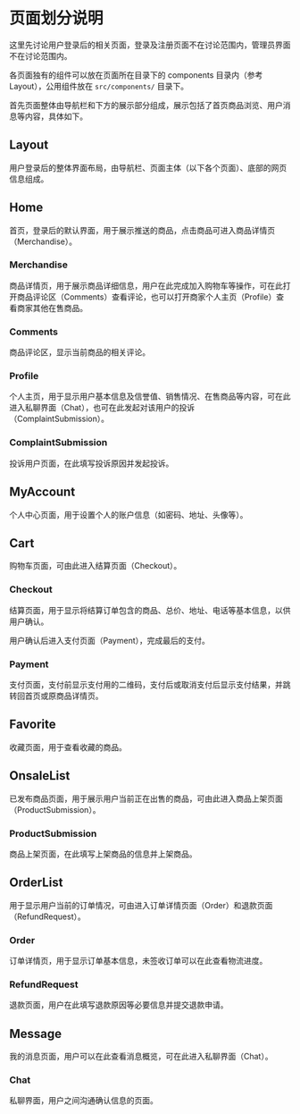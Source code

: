 # 页面划分说明

这里先讨论用户登录后的相关页面，登录及注册页面不在讨论范围内，管理员界面不在讨论范围内。

各页面独有的组件可以放在页面所在目录下的 components 目录内（参考 Layout），公用组件放在 `src/components/` 目录下。

首先页面整体由导航栏和下方的展示部分组成，展示包括了首页商品浏览、用户消息等内容，具体如下。

## Layout

用户登录后的整体界面布局，由导航栏、页面主体（以下各个页面）、底部的网页信息组成。

## Home

首页，登录后的默认界面，用于展示推送的商品，点击商品可进入商品详情页（Merchandise）。

### Merchandise

商品详情页，用于展示商品详细信息，用户在此完成加入购物车等操作，可在此打开商品评论区（Comments）查看评论，也可以打开商家个人主页（Profile）查看商家其他在售商品。

### Comments

商品评论区，显示当前商品的相关评论。

### Profile

个人主页，用于显示用户基本信息及信誉值、销售情况、在售商品等内容，可在此进入私聊界面（Chat），也可在此发起对该用户的投诉（ComplaintSubmission）。

### ComplaintSubmission

投诉用户页面，在此填写投诉原因并发起投诉。

## MyAccount

个人中心页面，用于设置个人的账户信息（如密码、地址、头像等）。

## Cart

购物车页面，可由此进入结算页面（Checkout）。

### Checkout

结算页面，用于显示将结算订单包含的商品、总价、地址、电话等基本信息，以供用户确认。

用户确认后进入支付页面（Payment），完成最后的支付。

### Payment

支付页面，支付前显示支付用的二维码，支付后或取消支付后显示支付结果，并跳转回首页或原商品详情页。

## Favorite

收藏页面，用于查看收藏的商品。

## OnsaleList

已发布商品页面，用于展示用户当前正在出售的商品，可由此进入商品上架页面（ProductSubmission）。

### ProductSubmission

商品上架页面，在此填写上架商品的信息并上架商品。

## OrderList

用于显示用户当前的订单情况，可由进入订单详情页面（Order）和退款页面（RefundRequest）。

### Order

订单详情页，用于显示订单基本信息，未签收订单可以在此查看物流进度。

### RefundRequest

退款页面，用户在此填写退款原因等必要信息并提交退款申请。

## Message

我的消息页面，用户可以在此查看消息概览，可在此进入私聊界面（Chat）。

### Chat

私聊界面，用户之间沟通确认信息的页面。

